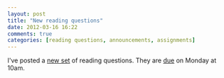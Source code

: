 ```yaml
---
layout: post
title: "New reading questions"
date: 2012-03-16 16:22
comments: true
categories: [reading questions, announcements, assignments]
---
```


I've posted a [new set](/assignments/#rq3) of reading questions. They are [due](/calendar) on Monday at 10am. 
